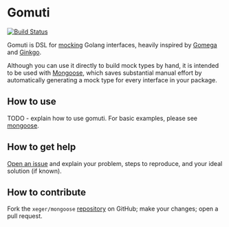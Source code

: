 # Gomuti

[![Build Status](https://travis-ci.org/xeger/gomuti.png)](https://travis-ci.org/xeger/gomuti)

Gomuti is DSL for [mocking](https://en.wikipedia.org/wiki/Mock_object) Golang interfaces, heavily inspired by [Gomega](https://github.com/onsi/gomega) and [Ginkgo](https://github.com/onsi/ginkgo).

Although you can use it directly to build mock types by hand, it is intended to be used with [Mongoose](https://github.com/xeger/mongoose), which saves substantial manual effort by automatically generating a mock type for every interface in your package.

## How to use

TODO - explain how to use gomuti. For basic examples, please see [mongoose](https://github.com/xeger/mongoose).

## How to get help

[Open an issue](https://github.com/xeger/mongoose/issues/new) and explain your problem, steps to reproduce, and your ideal solution (if known).

## How to contribute

Fork the `xeger/mongoose` [repository](https://github.com/xeger/mongoose) on GitHub; make your changes; open a pull request.
